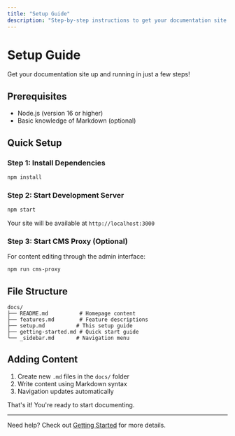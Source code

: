 ```yaml
---
title: "Setup Guide"
description: "Step-by-step instructions to get your documentation site running"
---
```


# Setup Guide

Get your documentation site up and running in just a few steps!

## Prerequisites
- Node.js (version 16 or higher)
- Basic knowledge of Markdown (optional)

## Quick Setup

### Step 1: Install Dependencies
```bash
npm install
```

### Step 2: Start Development Server
```bash
npm start
```

Your site will be available at `http://localhost:3000`

### Step 3: Start CMS Proxy (Optional)
For content editing through the admin interface:
```bash
npm run cms-proxy
```

## File Structure
```
docs/
├── README.md          # Homepage content
├── features.md        # Feature descriptions
├── setup.md          # This setup guide
├── getting-started.md # Quick start guide
└── _sidebar.md       # Navigation menu
```

## Adding Content
1. Create new `.md` files in the `docs/` folder
2. Write content using Markdown syntax
3. Navigation updates automatically

That's it! You're ready to start documenting.

---

Need help? Check out [Getting Started](getting-started.md) for more details.
